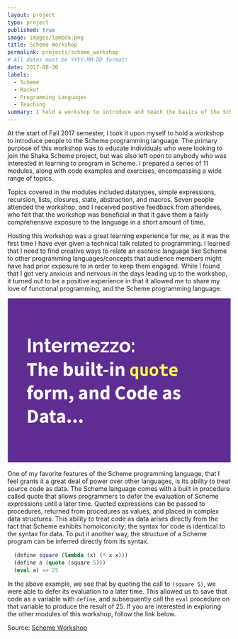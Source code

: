 ```yaml
---
layout: project
type: project
published: true
image: images/lambda.png
title: Scheme Workshop
permalink: projects/scheme_workshop
# All dates must be YYYY-MM-DD format!
date: 2017-08-30
labels:
  - Scheme
  - Racket
  - Programming Languages
  - Teaching
summary: I held a workshop to introduce and teach the basics of the Scheme programming language
---
```


At the start of Fall 2017 semester, I took it upon myself to hold a workshop to introduce people to the Scheme programming language. The primary purpose of this workshop was to educate individuals who were looking to join the Shaka Scheme project, but was also left open to anybody who was interested in learning to program in Scheme. I prepared a series of 11 modules, along with code examples and exercises, encompassing a wide range of topics.

Topics covered in the modules included datatypes, simple expressions, recursion, lists, closures, state, abstraction, and macros. Seven people attended the workshop, and I received positive feedback from attendees, who felt that the workshop was beneficial in that it gave them a fairly comprehensive exposure to the language in a short amount of time.

Hosting this workshop was a great learning experience for me, as it was the first time I have ever given a technical talk related to programming. I learned that I need to find creative ways to relate an esoteric language like Scheme to other programming languages/concepts that audience members might have had prior exposure to in order to keep them engaged. While I found that I got very anxious and nervous in the days leading up to the workshop, it turned out to be a positive experience in that it allowed me to share my love of functional programming, and the Scheme programming language.

<img class="ui medium right floated rounded image" src="../images/scheme_workshop_page_img.png">

One of my favorite features of the Scheme programming language, that I feel grants it a great deal of power over other languages, is its ability to treat source code as data. The Scheme language comes with a built in procedure called quote that allows programmers to defer the evaluation of Scheme expressions until a later time. Quoted expressions can be passed to procedures, returned from procedures as values, and placed in complex data structures. This ability to treat code as data arises directly from the fact that Scheme exhibits homoiconicity; the syntax for code is identical to the syntax for data. To put it another way, the structure of a Scheme program can be inferred directly from its syntax.

``` scheme
  (define square (lambda (x) (* x x)))
  (define a (quote (square 5)))
  (eval a) => 25
```

In the above example, we see that by quoting the call to `(square 5)`, we were able to defer its evaluation to a later time. This allowed us to save that code as a variable with `define`, and subsequently call the `eval` procedure on that variable to produce the result of 25. If you are interested in exploring the other modules of this workshop, follow the link below.

Source: <a href="https://github.com/btwooton/scheme-workshop"><i class="large github icon"></i>Scheme Workshop</a>
